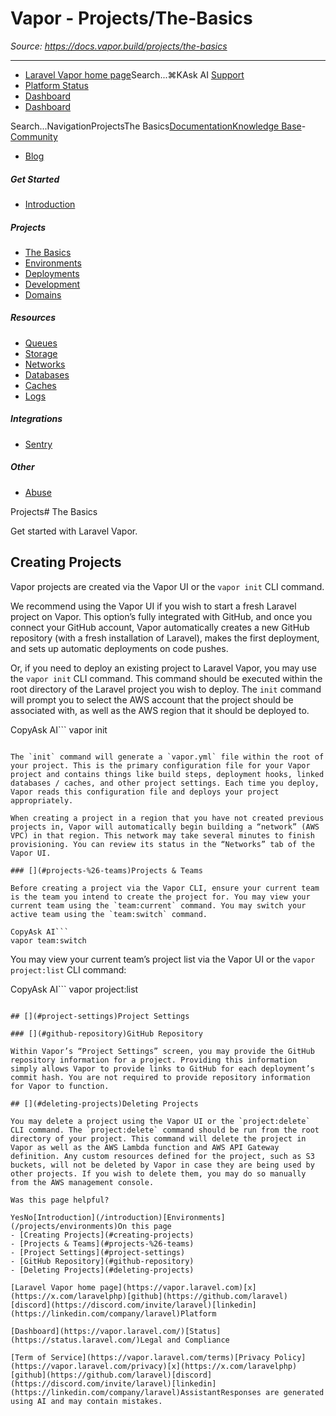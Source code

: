 # Vapor - Projects/The-Basics

*Source: https://docs.vapor.build/projects/the-basics*

---

- [Laravel Vapor home page](https://vapor.laravel.com)Search...⌘KAsk AI
[Support](/cdn-cgi/l/email-protection#e09681908f92a08c81928196858cce838f8d)
- [Platform Status](https://status.laravel.com/)
- [Dashboard](https://vapor.laravel.com)
- [Dashboard](https://vapor.laravel.com)

Search...NavigationProjectsThe Basics[Documentation](/introduction)[Knowledge Base](/kb/troubleshooting)- [Community](https://discord.com/invite/laravel)
- [Blog](https://blog.laravel.com/vapor)
##### Get Started

- [Introduction](/introduction)

##### Projects

- [The Basics](/projects/the-basics)
- [Environments](/projects/environments)
- [Deployments](/projects/deployments)
- [Development](/projects/development)
- [Domains](/projects/domains)

##### Resources

- [Queues](/resources/queues)
- [Storage](/resources/storage)
- [Networks](/resources/networks)
- [Databases](/resources/databases)
- [Caches](/resources/caches)
- [Logs](/resources/logs)

##### Integrations

- [Sentry](/integrations/sentry)

##### Other

- [Abuse](/abuse)

Projects# The Basics

Get started with Laravel Vapor.

## [​](#creating-projects)Creating Projects

Vapor projects are created via the Vapor UI or the `vapor init` CLI command.

We recommend using the Vapor UI if you wish to start a fresh Laravel project on Vapor. This option’s fully integrated with GitHub, and once you connect your GitHub account, Vapor automatically creates a new GitHub repository (with a fresh installation of Laravel), makes the first deployment, and sets up automatic deployments on code pushes.

Or, if you need to deploy an existing project to Laravel Vapor, you may use the `vapor init` CLI command. This command should be executed within the root directory of the Laravel project you wish to deploy. The `init` command will prompt you to select the AWS account that the project should be associated with, as well as the AWS region that it should be deployed to.

CopyAsk AI```
vapor init

```

The `init` command will generate a `vapor.yml` file within the root of your project. This is the primary configuration file for your Vapor project and contains things like build steps, deployment hooks, linked databases / caches, and other project settings. Each time you deploy, Vapor reads this configuration file and deploys your project appropriately.

When creating a project in a region that you have not created previous projects in, Vapor will automatically begin building a “network” (AWS VPC) in that region. This network may take several minutes to finish provisioning. You can review its status in the “Networks” tab of the Vapor UI.

### [​](#projects-%26-teams)Projects & Teams

Before creating a project via the Vapor CLI, ensure your current team is the team you intend to create the project for. You may view your current team using the `team:current` command. You may switch your active team using the `team:switch` command.

CopyAsk AI```
vapor team:switch

```

You may view your current team’s project list via the Vapor UI or the `vapor project:list` CLI command:

CopyAsk AI```
vapor project:list

```

## [​](#project-settings)Project Settings

### [​](#github-repository)GitHub Repository

Within Vapor’s “Project Settings” screen, you may provide the GitHub repository information for a project. Providing this information simply allows Vapor to provide links to GitHub for each deployment’s commit hash. You are not required to provide repository information for Vapor to function.

## [​](#deleting-projects)Deleting Projects

You may delete a project using the Vapor UI or the `project:delete` CLI command. The `project:delete` command should be run from the root directory of your project. This command will delete the project in Vapor as well as the AWS Lambda function and AWS API Gateway definition. Any custom resources defined for the project, such as S3 buckets, will not be deleted by Vapor in case they are being used by other projects. If you wish to delete them, you may do so manually from the AWS management console.

Was this page helpful?

YesNo[Introduction](/introduction)[Environments](/projects/environments)On this page
- [Creating Projects](#creating-projects)
- [Projects & Teams](#projects-%26-teams)
- [Project Settings](#project-settings)
- [GitHub Repository](#github-repository)
- [Deleting Projects](#deleting-projects)

[Laravel Vapor home page](https://vapor.laravel.com)[x](https://x.com/laravelphp)[github](https://github.com/laravel)[discord](https://discord.com/invite/laravel)[linkedin](https://linkedin.com/company/laravel)Platform

[Dashboard](https://vapor.laravel.com/)[Status](https://status.laravel.com/)Legal and Compliance

[Term of Service](https://vapor.laravel.com/terms)[Privacy Policy](https://vapor.laravel.com/privacy)[x](https://x.com/laravelphp)[github](https://github.com/laravel)[discord](https://discord.com/invite/laravel)[linkedin](https://linkedin.com/company/laravel)AssistantResponses are generated using AI and may contain mistakes.